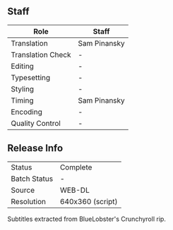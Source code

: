 ## Staff

| Role              | Staff                               |
|-------------------|-------------------------------------|
| Translation       | Sam Pinansky                        |
| Translation Check | -                                   |
| Editing           | -                                   |
| Typesetting       | -                                   |
| Styling           | -                                   |
| Timing            | Sam Pinansky                        |
| Encoding          | -                                   |
| Quality Control   | -                                   |

## Release Info

|              |                  |
|--------------|------------------|
| Status       | Complete         |
| Batch Status | -                |
| Source       | WEB-DL           |
| Resolution   | 640x360 (script) |

Subtitles extracted from BlueLobster's Crunchyroll rip.
